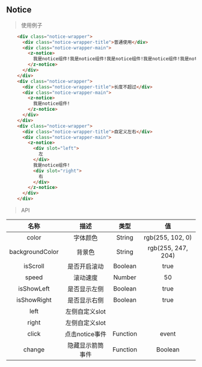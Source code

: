 ## Notice

> 使用例子

```html
    <div class="notice-wrapper">
      <div class="notice-wrapper-title">普通使用</div>
      <div class="notice-wrapper-main">
        <z-notice>
          我是notice组件!我是notice组件!我是notice组件!我是notice组件!我是notice组件!我是notice组件!我是notice组件!我是notice组件!
        </z-notice>
      </div>
    </div>
    <div class="notice-wrapper">
      <div class="notice-wrapper-title">长度不超过</div>
      <div class="notice-wrapper-main">
        <z-notice>
          我是notice组件!
        </z-notice>
      </div>
    </div>
    <div class="notice-wrapper">
      <div class="notice-wrapper-title">自定义左右</div>
      <div class="notice-wrapper-main">
        <z-notice>
          <div slot="left">
            左
          </div>
          我是notice组件!
          <div slot="right">
            右
          </div>
        </z-notice>
      </div>
    </div>
```

> API

| 名称 | 描述 | 类型 | 值 |
| :-: | :-: | :-: | :-: |
| color | 字体颜色 | String | rgb(255, 102, 0) |
| backgroundColor | 背景色 | String | rgb(255, 247, 204) |
| isScroll | 是否开启滚动 | Boolean | true |
| speed | 滚动速度 | Number | 50 |
| isShowLeft | 是否显示左侧 | Boolean | true |
| isShowRight | 是否显示右侧 | Boolean | true |
| left | 左侧自定义slot | | |
| right | 左侧自定义slot | | |
| click | 点击notice事件 | Function | event |
| change | 隐藏显示箭筒事件 | Function | Boolean |
